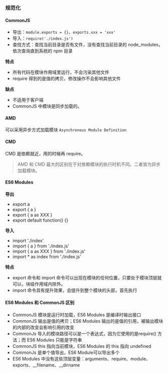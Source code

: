 ### 规范化
#### CommonJS
- 导出：`module.exports = {}`、`exports.xxx = 'xxx'`
- 导入：`require('./index.js')`
- 查找方式：查找当前目录是否有文件，没有查找当前目录的 node_modules，依次查询直到系统的 npm 目录

**特点**
- 所有代码在模块作用域里运行，不会污染其他文件
- require 得到的是值的拷贝，修改操作不会影响其他文件

**缺点**
- 不适用于客户端
- CommonJS 中模块是同步加载的。

#### AMD
可以采用异步方式加载模块 `Asynchronous Module Definition`

#### CMD
CMD 是依赖就近，用的时候再 require。

> AMD 和 CMD 最大的区别在于对依赖模块的执行时机不同。二者皆为异步加载模块。

#### ES6 Modules
**导出**
- export a
- export { a }
- export { a as XXX }
- export default function() {}

**导入**
- import './index'
- import { a } from './index.js'
- import { a as XXX } from './index.js'
- import * as index from './index.js'

**特点**
- export 命令和 import 命令可以出现在模块的任何位置，只要处于模块顶层就可以，块级作用域内除外。
- import 命令具有提升效果，会提升到整个模块的头部，首先执行

#### ES6 Modules 和 CommonJS 区别
- CommonJS 模块是运行时加载，ES6 Modules 是编译时输出接口
- CommonJS 输出是值的拷贝；ES6 Modules 输出的是值的引用，被输出模块的内部的改变会影响引用的改变
- CommonJs 导入的模块路径可以是一个表达式，因为它使用的是require() 方法；而 ES6 Modules 只能是字符串
- CommonJS this 指向当前模块，ES6 Modules 的 this 指向 undefined
- CommonJs 是单个值导出，ES6 Module可以导出多个
- ES6 Modules 中没有这些顶层变量：arguments、require、module、exports、__filename、__dirname
